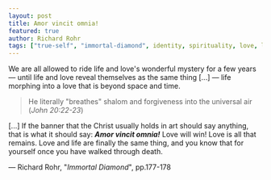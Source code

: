 ```yaml
---
layout: post
title: Amor vincit omnia!
featured: true
author: Richard Rohr
tags: ["true-self", "immortal-diamond", identity, spirituality, love, life, death]
---
```


We are all allowed to ride life and love's wonderful mystery for a few years ― until  life and love reveal themselves as the same thing [...] ― life morphing into a love that is beyond space and time. 

> He literally "breathes" shalom and forgiveness into the universal air (_John 20:22-23_) 

[...] If the banner that the Christ usually holds in art should say anything, that is what it should say: **_Amor vincit omnia!_** Love will win! Love is all that remains. Love and life are finally the same thing, and you know that for yourself once you have walked through death.

― Richard Rohr, "_Immortal Diamond_", pp.177-178